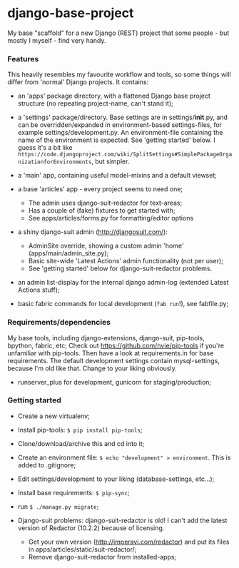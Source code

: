 # django-base-project

My base "scaffold" for a new Django (REST) project that some people - but mostly I myself - find very handy. 

### Features
This heavily resembles my favourite workflow and tools, so some things will differ from 'normal' Django projects.
It contains:
- an 'apps' package directory, with a flattened Django base project structure (no repeating project-name, can't stand it);
- a 'settings' package/directory. Base settings are in settings/__init__.py, and can be overridden/expanded in environment-based settings-files, for example settings/development.py. An environment-file containing the name of the environment is expected. See 'getting started' below. I guess it's a bit like `https://code.djangoproject.com/wiki/SplitSettings#SimplePackageOrganizationforEnvironments`, but simpler.
- a 'main' app, containing useful model-mixins and a default viewset;
- a base 'articles' app - every project seems to need one;
    - The admin uses django-suit-redactor for text-areas; 
    - Has a couple of (fake) fixtures to get started with;
    - See apps/articles/forms.py for formatting/editor options 

- a shiny django-suit admin (http://djangosuit.com/):
    - AdminSite override, showing a custom admin 'home' (apps/main/admin_site.py);
    - Basic site-wide 'Latest Actions' admin functionality (not per user);
    - See 'getting started' below for django-suit-redactor problems.
- an admin list-display for the internal django admin-log (extended Latest Actions stuff);

- basic fabric commands for local development (`fab run`!), see fabfile.py;


### Requirements/dependencies
My base tools, including django-extensions, django-suit, pip-tools, bpython, fabric, etc;
Check out https://github.com/nvie/pip-tools if you're unfamiliar with pip-tools. Then have a look at requirements.in for base requirements. 
The default development settings contain mysql-settings, because I'm old like that. Change to your liking obviously.

- runserver_plus for development, gunicorn for staging/production;


### Getting started
- Create a new virtualenv;
- Install pip-tools: `$ pip install pip-tools`;
- Clone/download/archive this and cd into it;
- Create an environment file: `$ echo "development" > environment`. This is added to .gitignore;
- Edit settings/development to your liking (database-settings, etc...);
- Install base requirements: `$ pip-sync`;
- run `$ ./manage.py migrate`;


- Django-suit problems: django-suit-redactor is old! I can't add the latest version of Redactor (10.2.2) because of licensing.
    - Get your own version (http://imperavi.com/redactor) and put its files in apps/articles/static/suit-redactor/;
    - Remove django-suit-redactor from installed-apps;
    
   
